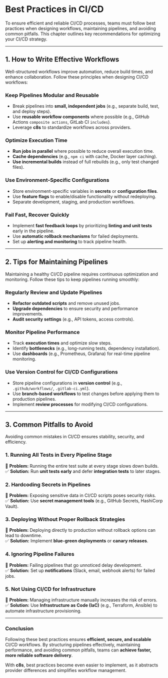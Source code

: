 # Best Practices in CI/CD

To ensure efficient and reliable CI/CD processes, teams must follow best practices when designing workflows, maintaining pipelines, and avoiding common pitfalls. This chapter outlines key recommendations for optimizing your CI/CD strategy.

---

## **1. How to Write Effective Workflows**

Well-structured workflows improve automation, reduce build times, and enhance collaboration. Follow these principles when designing CI/CD workflows:

### **Keep Pipelines Modular and Reusable**
- Break pipelines into **small, independent jobs** (e.g., separate build, test, and deploy steps).
- Use **reusable workflow components** where possible (e.g., GitHub Actions `composite actions`, GitLab CI `includes`).
- Leverage **c8s** to standardize workflows across providers.

### **Optimize Execution Time**
- **Run jobs in parallel** where possible to reduce overall execution time.
- **Cache dependencies** (e.g., `npm ci` with cache, Docker layer caching).
- **Use incremental builds** instead of full rebuilds (e.g., only test changed files).

### **Use Environment-Specific Configurations**
- Store environment-specific variables in **secrets** or **configuration files**.
- Use **feature flags** to enable/disable functionality without redeploying.
- Separate development, staging, and production workflows.

### **Fail Fast, Recover Quickly**
- Implement **fast feedback loops** by prioritizing **linting and unit tests** early in the pipeline.
- Use **automatic rollback mechanisms** for failed deployments.
- Set up **alerting and monitoring** to track pipeline health.

---

## **2. Tips for Maintaining Pipelines**

Maintaining a healthy CI/CD pipeline requires continuous optimization and monitoring. Follow these tips to keep pipelines running smoothly:

### **Regularly Review and Update Pipelines**
- **Refactor outdated scripts** and remove unused jobs.
- **Upgrade dependencies** to ensure security and performance improvements.
- **Audit security settings** (e.g., API tokens, access controls).

### **Monitor Pipeline Performance**
- Track **execution times** and optimize slow steps.
- Identify **bottlenecks** (e.g., long-running tests, dependency installation).
- Use **dashboards** (e.g., Prometheus, Grafana) for real-time pipeline monitoring.

### **Use Version Control for CI/CD Configurations**
- Store pipeline configurations in **version control** (e.g., `.github/workflows/`, `.gitlab-ci.yml`).
- Use **branch-based workflows** to test changes before applying them to production pipelines.
- Implement **review processes** for modifying CI/CD configurations.

---

## **3. Common Pitfalls to Avoid**

Avoiding common mistakes in CI/CD ensures stability, security, and efficiency.

### **1. Running All Tests in Every Pipeline Stage**
🚫 **Problem:** Running the entire test suite at every stage slows down builds.  
✅ **Solution:** Run **unit tests early** and defer **integration tests** to later stages.

### **2. Hardcoding Secrets in Pipelines**
🚫 **Problem:** Exposing sensitive data in CI/CD scripts poses security risks.  
✅ **Solution:** Use **secret management tools** (e.g., GitHub Secrets, HashiCorp Vault).

### **3. Deploying Without Proper Rollback Strategies**
🚫 **Problem:** Deploying directly to production without rollback options can lead to downtime.  
✅ **Solution:** Implement **blue-green deployments** or **canary releases**.

### **4. Ignoring Pipeline Failures**
🚫 **Problem:** Failing pipelines that go unnoticed delay development.  
✅ **Solution:** Set up **notifications** (Slack, email, webhook alerts) for failed jobs.

### **5. Not Using CI/CD for Infrastructure**
🚫 **Problem:** Managing infrastructure manually increases the risk of errors.  
✅ **Solution:** Use **Infrastructure as Code (IaC)** (e.g., Terraform, Ansible) to automate infrastructure provisioning.

---

### **Conclusion**
Following these best practices ensures **efficient, secure, and scalable** CI/CD workflows. By structuring pipelines effectively, maintaining performance, and avoiding common pitfalls, teams can **achieve faster, more reliable software delivery**.

With **c8s**, best practices become even easier to implement, as it abstracts provider differences and simplifies workflow management.


